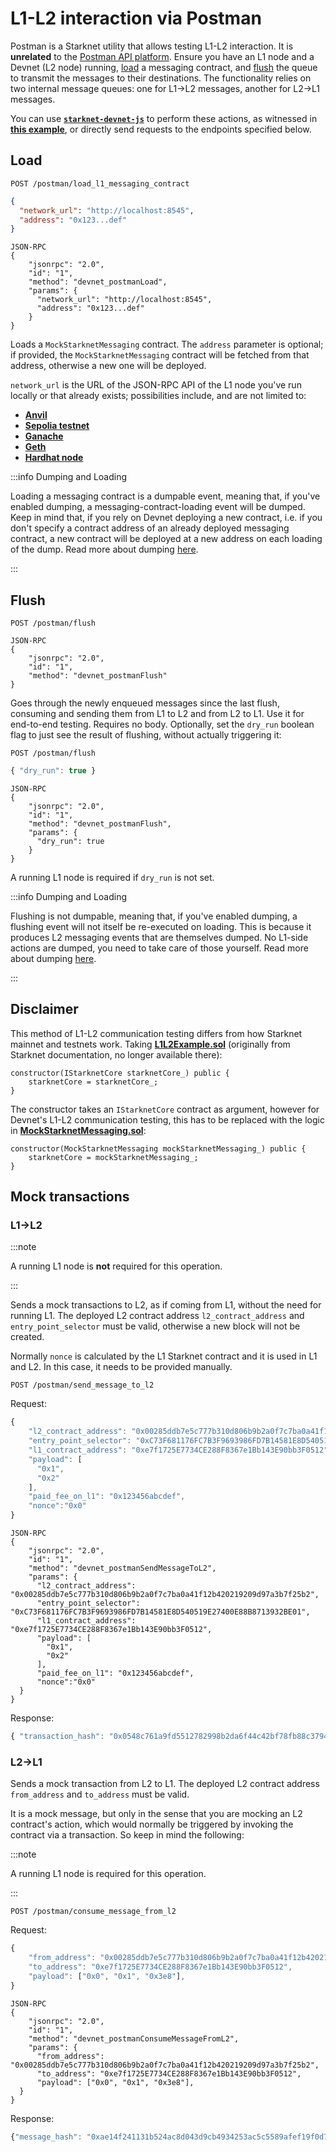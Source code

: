 # L1-L2 interaction via Postman

Postman is a Starknet utility that allows testing L1-L2 interaction. It is **unrelated** to the [Postman API platform](https://www.postman.com/). Ensure you have an L1 node and a Devnet (L2 node) running, [load](#load) a messaging contract, and [flush](#flush) the queue to transmit the messages to their destinations. The functionality relies on two internal message queues: one for L1->L2 messages, another for L2->L1 messages.

You can use [**`starknet-devnet-js`**](https://github.com/0xSpaceShard/starknet-devnet-js) to perform these actions, as witnessed in [**this example**](https://github.com/0xSpaceShard/starknet-devnet-js/blob/master/test/l1-l2-postman.test.ts), or directly send requests to the endpoints specified below.

## Load

```
POST /postman/load_l1_messaging_contract
```

```json
{
  "network_url": "http://localhost:8545",
  "address": "0x123...def"
}
```

```
JSON-RPC
{
    "jsonrpc": "2.0",
    "id": "1",
    "method": "devnet_postmanLoad",
    "params": {
      "network_url": "http://localhost:8545",
      "address": "0x123...def"
    }
}
```

Loads a `MockStarknetMessaging` contract. The `address` parameter is optional; if provided, the `MockStarknetMessaging` contract will be fetched from that address, otherwise a new one will be deployed.

`network_url` is the URL of the JSON-RPC API of the L1 node you've run locally or that already exists; possibilities include, and are not limited to:

- [**Anvil**](https://github.com/foundry-rs/foundry/tree/master/crates/anvil)
- [**Sepolia testnet**](https://sepolia.etherscan.io/)
- [**Ganache**](https://www.npmjs.com/package/ganache)
- [**Geth**](https://github.com/ethereum/go-ethereum#docker-quick-start)
- [**Hardhat node**](https://hardhat.org/hardhat-network/#running-stand-alone-in-order-to-support-wallets-and-other-software)

:::info Dumping and Loading

Loading a messaging contract is a dumpable event, meaning that, if you've enabled dumping, a messaging-contract-loading event will be dumped. Keep in mind that, if you rely on Devnet deploying a new contract, i.e. if you don't specify a contract address of an already deployed messaging contract, a new contract will be deployed at a new address on each loading of the dump. Read more about dumping [here](./dump-load-restart#dumping).

:::

## Flush

```
POST /postman/flush
```

```
JSON-RPC
{
    "jsonrpc": "2.0",
    "id": "1",
    "method": "devnet_postmanFlush"
}
```

Goes through the newly enqueued messages since the last flush, consuming and sending them from L1 to L2 and from L2 to L1. Use it for end-to-end testing. Requires no body. Optionally, set the `dry_run` boolean flag to just see the result of flushing, without actually triggering it:

```
POST /postman/flush
```

```js
{ "dry_run": true }
```

```
JSON-RPC
{
    "jsonrpc": "2.0",
    "id": "1",
    "method": "devnet_postmanFlush",
    "params": {
      "dry_run": true
    }
}
```

A running L1 node is required if `dry_run` is not set.

:::info Dumping and Loading

Flushing is not dumpable, meaning that, if you've enabled dumping, a flushing event will not itself be re-executed on loading. This is because it produces L2 messaging events that are themselves dumped. No L1-side actions are dumped, you need to take care of those yourself. Read more about dumping [here](./dump-load-restart#dumping).

:::

## Disclaimer

This method of L1-L2 communication testing differs from how Starknet mainnet and testnets work. Taking [**L1L2Example.sol**](https://github.com/MikeSpa/starknet-test/blob/6a68d033cd7ddb5df937154f860f1c06174e6860/L1L2Example.sol#L46) (originally from Starknet documentation, no longer available there):

```solidity
constructor(IStarknetCore starknetCore_) public {
    starknetCore = starknetCore_;
}
```

The constructor takes an `IStarknetCore` contract as argument, however for Devnet's L1-L2 communication testing, this has to be replaced with the logic in [**MockStarknetMessaging.sol**](https://github.com/starkware-libs/cairo-lang/blob/master/src/starkware/starknet/testing/MockStarknetMessaging.sol):

```solidity
constructor(MockStarknetMessaging mockStarknetMessaging_) public {
    starknetCore = mockStarknetMessaging_;
}
```

## Mock transactions

### L1->L2

:::note

A running L1 node is **not** required for this operation.

:::

Sends a mock transactions to L2, as if coming from L1, without the need for running L1. The deployed L2 contract address `l2_contract_address` and `entry_point_selector` must be valid, otherwise a new block will not be created.

Normally `nonce` is calculated by the L1 Starknet contract and it is used in L1 and L2. In this case, it needs to be provided manually.

```
POST /postman/send_message_to_l2
```

Request:

```js
{
    "l2_contract_address": "0x00285ddb7e5c777b310d806b9b2a0f7c7ba0a41f12b420219209d97a3b7f25b2",
    "entry_point_selector": "0xC73F681176FC7B3F9693986FD7B14581E8D540519E27400E88B8713932BE01",
    "l1_contract_address": "0xe7f1725E7734CE288F8367e1Bb143E90bb3F0512",
    "payload": [
      "0x1",
      "0x2"
    ],
    "paid_fee_on_l1": "0x123456abcdef",
    "nonce":"0x0"
}
```

```
JSON-RPC
{
    "jsonrpc": "2.0",
    "id": "1",
    "method": "devnet_postmanSendMessageToL2",
    "params": {
      "l2_contract_address": "0x00285ddb7e5c777b310d806b9b2a0f7c7ba0a41f12b420219209d97a3b7f25b2",
      "entry_point_selector": "0xC73F681176FC7B3F9693986FD7B14581E8D540519E27400E88B8713932BE01",
      "l1_contract_address": "0xe7f1725E7734CE288F8367e1Bb143E90bb3F0512",
      "payload": [
        "0x1",
        "0x2"
      ],
      "paid_fee_on_l1": "0x123456abcdef",
      "nonce":"0x0"
  }
}
```

Response:

```js
{ "transaction_hash": "0x0548c761a9fd5512782998b2da6f44c42bf78fb88c3794eea330a91c9abb10bb" }
```

### L2->L1

Sends a mock transaction from L2 to L1. The deployed L2 contract address `from_address` and `to_address` must be valid.

It is a mock message, but only in the sense that you are mocking an L2 contract's action, which would normally be triggered by invoking the contract via a transaction. So keep in mind the following:

:::note

A running L1 node is required for this operation.

:::

```
POST /postman/consume_message_from_l2
```

Request:

```js
{
    "from_address": "0x00285ddb7e5c777b310d806b9b2a0f7c7ba0a41f12b420219209d97a3b7f25b2",
    "to_address": "0xe7f1725E7734CE288F8367e1Bb143E90bb3F0512",
    "payload": ["0x0", "0x1", "0x3e8"],
}
```

```
JSON-RPC
{
    "jsonrpc": "2.0",
    "id": "1",
    "method": "devnet_postmanConsumeMessageFromL2",
    "params": {
      "from_address": "0x00285ddb7e5c777b310d806b9b2a0f7c7ba0a41f12b420219209d97a3b7f25b2",
      "to_address": "0xe7f1725E7734CE288F8367e1Bb143E90bb3F0512",
      "payload": ["0x0", "0x1", "0x3e8"],
  }
}
```

Response:

```js
{"message_hash": "0xae14f241131b524ac8d043d9cb4934253ac5c5589afef19f0d761816a9c7e26d"}
```
